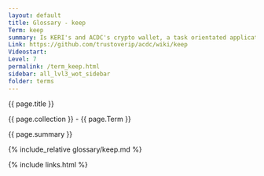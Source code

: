 ```yaml
---
layout: default
title: Glossary - keep
Term: keep
summary: Is KERI's and ACDC's crypto wallet, a task orientated application for managing AIDs in ecosystems, e.g. the vLEI Ecosystem
Link: https://github.com/trustoverip/acdc/wiki/keep
Videostart: 
Level: 7
permalink: /term_keep.html
sidebar: all_lvl3_wot_sidebar
folder: terms
---
```


{{ page.title }}

{{ page.collection }} - {{ page.Term }}

   {{ page.summary }}

{% include_relative glossary/keep.md %}

 {% include links.html %} 
